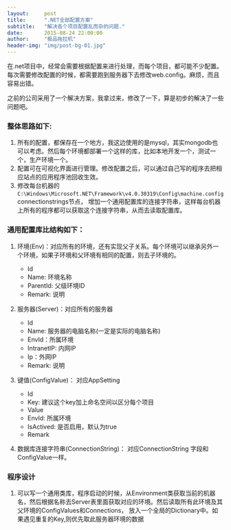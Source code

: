 ```yaml
---
layout:     post
title:      ".NET全部配置方案"
subtitle:   "解决各个项目配置乱而杂的问题."
date:       2015-08-24 22:00:00
author:     "极品拖拉机"
header-img: "img/post-bg-01.jpg"
---
```


在.net项目中，经常会需要根据配置来进行处理，而每个项目，都可能不少配置。每次需要修改配置的时候，都需要跑到服务器下去修改web.config。麻烦，而且容易出错。
  
之前的公司采用了一个解决方案，我拿过来，修改了一下，算是初步的解决了一些问题吧。
  
### 整体思路如下:
1. 所有的配置，都保存在一个地方，我这边使用的是mysql，其实mongodb也可以考虑。然后每个环境都部署一个这样的库，比如本地开发一个，测试一个，生产环境一个。
2. 配置可在可视化界面进行管理。修改配置之后，可以通过自己写的程序去把相应站点的应用程序池回收生效。
3. 修改每台机器的`C:\Windows\Microsoft.NET\Framework\v4.0.30319\Config\machine.config` connectionstrings节点， 增加一个通用配置库的连接字符串，这样每台机器上所有的程序都可以获取这个连接字符串，从而去读取配置库。
  
### 通用配置库比结构如下：
1. 环境(Env)：对应所有的环境，还有实现父子关系。每个环境可以继承另外一个环境，如果子环境和父环境有相同的配置，则去子环境的。
    * Id
    * Name: 环境名称
    * ParentId: 父级环境ID
    * Remark: 说明
2. 服务器(Server)：对应所有的服务器
    * Id
    * Name: 服务器的电脑名称(一定是实际的电脑名称)
    * EnvId：所属环境
    * IntranetIP: 内网IP
    * Ip：外网IP
    * Remark: 说明
3. 键值(ConfigValue)： 对应AppSetting
    * Id
    * Key: 建议这个key加上命名空间以区分每个项目
    * Value
    * EnvId: 所属环境
    * IsActived: 是否启用，默认为true
    * Remark

4. 数据库连接字符串(ConnectionString)： 对应ConnectionString
字段和ConfigValue一样。

### 程序设计
1. 可以写一个通用类库，程序启动的时候，从Environment类获取当前的机器名，然后根据名称去Server表里面获取对应的环境。然后读取所有此环境及其父环境的ConfigValues和Connections， 放入一个全局的Dictionary中。如果遇见重复的Key,则优先取此服务器环境的数据

